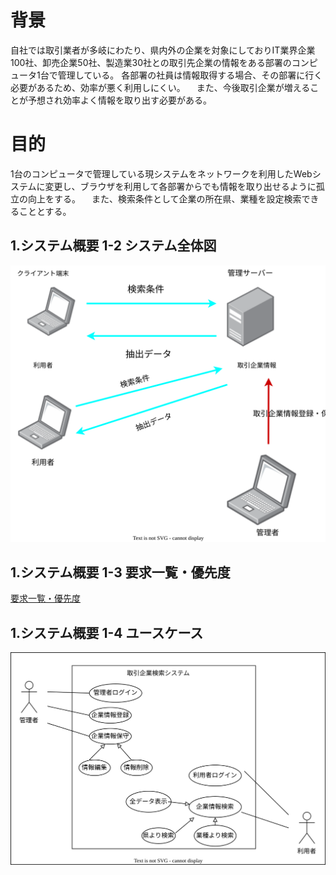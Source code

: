 # 背景
自社では取引業者が多岐にわたり、県内外の企業を対象にしておりIT業界企業100社、卸売企業50社、製造業30社との取引先企業の情報をある部署のコンピュータ1台で管理している。
各部署の社員は情報取得する場合、その部署に行く必要があるため、効率が悪く利用しにくい。
　また、今後取引企業が増えることが予想され効率よく情報を取り出す必要がある。
# 目的
1台のコンピュータで管理している現システムをネットワークを利用したWebシステムに変更し、ブラウザを利用して各部署からでも情報を取り出せるように孤立の向上をする。
　また、検索条件として企業の所在県、業種を設定検索できることとする。
## 1.システム概要 1-2 システム全体図
![システム全体図](../images/パソコン.drawio.svg)
## 1.システム概要 1-3 要求一覧・優先度
[要求一覧・優先度](要求一覧・優先度.md)
## 1.システム概要 1-4 ユースケース
![ユースケース](../images/ユースケース.drawio.svg)